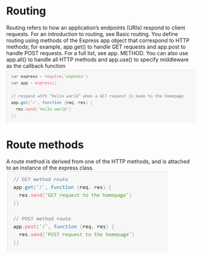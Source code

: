 # Routing 
Routing refers to how an application’s endpoints (URIs) respond to client requests. For an introduction to routing, see Basic routing.
You define routing using methods of the Express app object that correspond to HTTP methods; for example, app.get() to handle GET requests and app.post to handle POST requests. For a full list, see app. METHOD. You can also use app.all() to handle all HTTP methods and app.use() to specify middleware as the callback function
![Rout](reout1.png)

# Route methods
A route method is derived from one of the HTTP methods, and is attached to an instance of the express class.
![Rout](route2.png)


